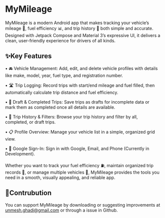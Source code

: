 # MyMileage
MyMileage is a modern Android app that makes tracking your vehicle’s mileage 🚙, fuel efficiency 📊, and trip history 📅 both simple and accurate. Designed with Jetpack Compose and Material 3’s expressive UI, it delivers a clean, user-friendly experience for drivers of all kinds.
## ✨Key Features
• 🚘 Vehicle Management: Add, edit, and delete vehicle profiles with details like make, model, year, fuel type, and registration number.

• 🛣️ Trip Logging: Record trips with start/end mileage and fuel filled, then automatically calculate trip distance and fuel efficiency.

• 📝 Draft & Completed Trips: Save trips as drafts for incomplete data or mark them as completed once all details are available.

• 📂 Trip History & Filters: Browse your trip history and filter by all, completed, or draft trips.

• 📋 Profile Overview: Manage your vehicle list in a simple, organized grid view.

• 🔐 Google Sign-In: Sign in with Google, Email, and Phone (Currently in Development).

Whether you want to track your fuel efficiency ⛽, maintain organized trip records 📖, or manage multiple vehicles 🚗, MyMileage provides the tools you need in a smooth, visually appealing, and reliable app.

## 👏Contrubution
You can support MyMileage by downloading or suggesting improvements at unmesh.ghadi@gmail.com or through a issue in Github.
